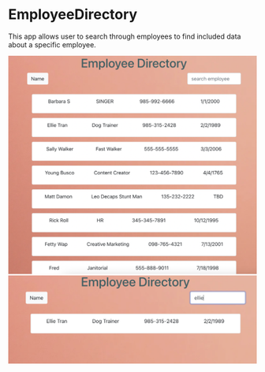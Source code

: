 # EmployeeDirectory

This app allows user to search through employees to find included data about a specific employee.

![Screenshot of App](image/1.png)
![Screenshot of App](image/2.png)
